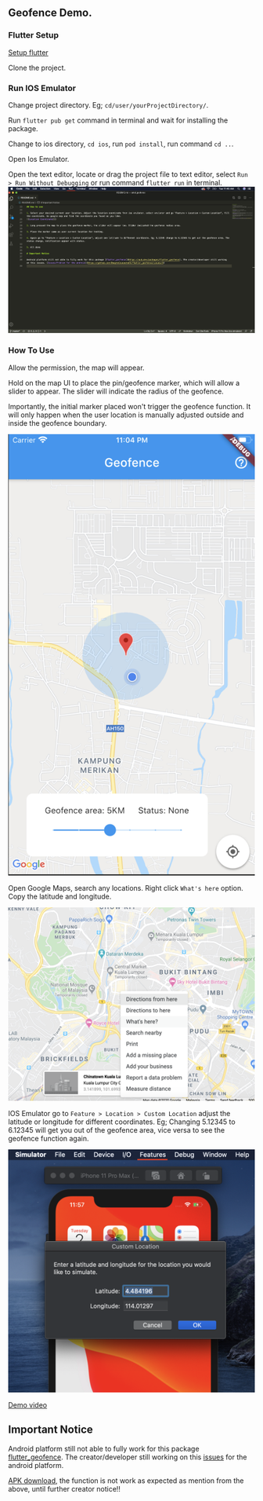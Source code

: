 ## Geofence Demo.

### Flutter Setup

[Setup flutter](https://flutter.dev/docs/get-started/install/macos)

Clone the project.

### Run IOS Emulator

Change project directory. Eg; `cd/user/yourProjectDirectory/`.

Run `flutter pub get` command in terminal and wait for installing the package.

Change to ios directory, `cd ios`, run `pod install`, run command `cd ..`.

Open Ios Emulator.

Open the text editor, locate or drag the project file to text editor, select `Run > Run Without Debugging` or run command `flutter run` in terminal.
![Run without debugging](https://github.com/Luktm/FlutterGeoFence/blob/master/Documentation/vcs-run-dubuging.png)

### How To Use

Allow the permission, the map will appear.

Hold on the map UI to place the pin/geofence marker, which will allow a slider to appear. The slider will indicate the radius of the geofence.

Importantly, the initial marker placed won't trigger the geofence function. It will only happen when the user location is manually adjusted outside and inside the geofence boundary.

![Place Geofence Marker](https://github.com/Luktm/FlutterGeoFence/blob/master/Documentation/geofence-marker.png)

Open Google Maps, search any locations. Right click `What's here` option. Copy the latitude and longitude.

![Google Map Coordinate](https://github.com/Luktm/FlutterGeoFence/blob/master/Documentation/google-map-get-coordinate.png)

IOS Emulator go to `Feature > Location > Custom Location` adjust the latitude or longitude for different coordinates. Eg; Changing 5.12345 to 6.12345 will get you out of the geofence area, vice versa to see the geofence function again.

![Location Setting](https://github.com/Luktm/FlutterGeoFence/blob/master/Documentation/ios-emulator-custom-location.png)

[Demo video](https://drive.google.com/file/d/1XyS7L1rmGYLBJZXqHos6h5jV4hhM-8RV/view?usp=sharing)

## Important Notice

Android platform still not able to fully work for this package [flutter_geofence](https://pub.dev/packages/flutter_geofence). The creator/developer still working on this [issues](https://github.com/DwayneCoussement/flutter_geofence/issues/5) for the android platform.

[APK download](https://drive.google.com/file/d/1LQ0nXKQXtySBGLlmmzStY063saNKdgiV/view?usp=sharing), the function is not work as expected as mention from the above, until further creator notice!!